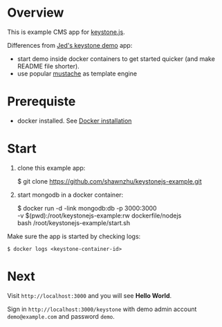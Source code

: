 # Overview

This is example CMS app for [keystone.js](https://github.com/JedWatson/keystone).

Differences from [Jed's keystone demo](https://github.com/JedWatson/keystone-demo) app:

* start demo inside docker containers to get started quicker (and make README file shorter).
* use popular [mustache](https://github.com/janl/mustache.js) as template engine

# Prerequiste

* docker installed. See [Docker installation](https://www.docker.io/gettingstarted/#h_installation)

# Start

1. clone this example app:
	
	$ git clone https://github.com/shawnzhu/keystonejs-example.git

2. start mongodb in a docker container:

    $ docker run -d -link mongodb:db -p 3000:3000 \
    -v $(pwd):/root/keystonejs-example:rw dockerfile/nodejs \
    bash /root/keystonejs-example/start.sh

Make sure the app is started by checking logs:

	$ docker logs <keystone-container-id>

# Next

Visit `http://localhost:3000` and you will see **Hello World**.

Sign in `http://localhost:3000/keystone` with demo admin account `demo@example.com` and password `demo`.
